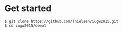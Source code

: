 # Get started

```console
$ git clone https://github.com/lnielsen/iugw2015.git
$ cd iugw2015/demo1
```
